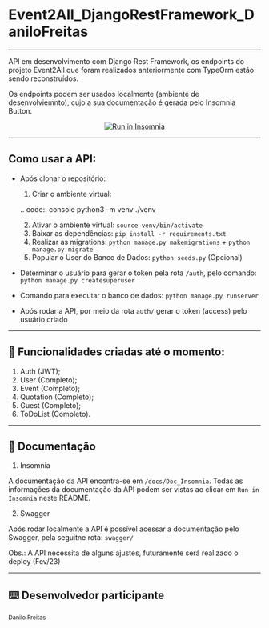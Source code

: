# Event2All_DjangoRestFramework_DaniloFreitas

---

API em desenvolvimento com Django Rest Framework, os endpoints do projeto Event2All que foram realizados anteriormente com TypeOrm estão sendo reconstruídos. 

Os endpoints podem ser usados localmente (ambiente de desenvolviemnto), cujo a sua documentação é gerada pelo Insomnia Button.

<p align="center">
<a href="https://insomnia.rest/run/?label=API%20Event2All%20-%20Django%20Rest%20Framework%20-%20Danilo%20Freitas&uri=https%3A%2F%2Fraw.githubusercontent.com%2Fdanilojpfreitas%2FEvent2All_DjangoRestFramework_DaniloFreitas%2Fmain%2FInsomnia%2FInsomnia_2023-02-01.json" target="_blank"><img src="https://insomnia.rest/images/run.svg" alt="Run in Insomnia"></a>
</p>

---
## Como usar a API:
  - Após clonar o repositório:
  
      1) Criar o ambiente virtual: 
      
      .. code:: console
        python3 -m venv ./venv
        
      2) Ativar o ambiente virtual: `source venv/bin/activate`
      3) Baixar as dependências: `pip install -r requirements.txt`
      4) Realizar as migrations: `python manage.py makemigrations` + `python manage.py migrate`
      5) Popular o User do Banco de Dados: `python seeds.py` (Opcional)
  - Determinar o usuário para gerar o token pela rota `/auth`, pelo comando: `python manage.py createsuperuser` 
  - Comando para executar o banco de dados: `python manage.py runserver`
  - Após rodar a API, por meio da rota `auth/` gerar o token (access) pelo usuário criado 
  
---
## :memo: Funcionalidades criadas até o momento: 

1. Auth (JWT);
2. User (Completo);
3. Event (Completo);
4. Quotation (Completo);
5. Guest (Completo);
6. ToDoList (Completo).

---


## :page_with_curl: Documentação

1) Insomnia

  A documentação da API encontra-se em `/docs/Doc_Insomnia`.
  Todas as informações da documentação da API podem ser vistas ao clicar em `Run in Insomnia` neste README.   

2) Swagger

Após rodar localmente a API é possível acessar a documentação pelo Swagger, pela seguitne rota: `swagger/`


Obs.: A API necessita de alguns ajustes, futuramente será realizado o deploy (Fev/23)


---


## :keyboard: Desenvolvedor participante
 
[<sub>Danilo Freitas</sub>](https://github.com/danilojpfreitas)  
